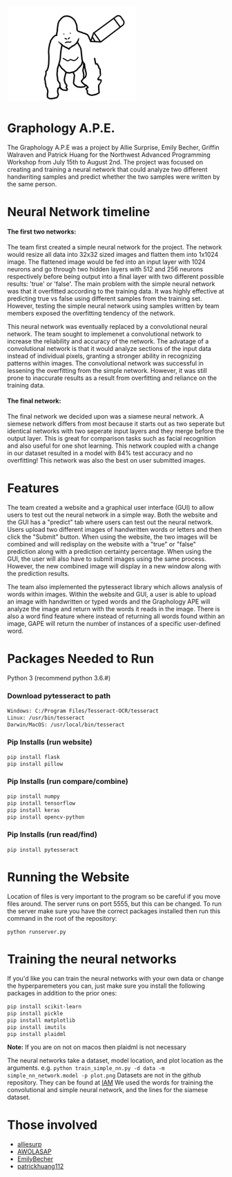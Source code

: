 # ![Nice pic of an ape being drawn](/logo.png?raw=true "Graphology A.P.E.") 
# Graphology A.P.E.

The Graphology A.P.E was a project by Allie Surprise, Emily Becher, Griffin Walraven and Patrick Huang for the Northwest Advanced Programming Workshop from July 15th to August 2nd. The project was focused on creating and training a neural network that could analyze two different handwriting samples and predict whether the two samples were written by the same person. 

# Neural Network timeline

#### The first two networks: 

The team first created a simple neural network for the project. The network would resize all data into 32x32 sized images and flatten them into 1x1024 image. The flattened image would be fed into an input layer with 1024 neurons and go through two hidden layers with 512 and 256 neurons respectively before being output into a final layer with two different possible results: 'true' or 'false'. The main problem with the simple neural network was that it overfitted according to the training data. It was highly effective at predicting true vs false using different samples from the training set. However, testing the simple neural network using samples written by team members exposed the overfitting tendency of the network. 

This neural network was eventually replaced by a convolutional neural network. The team sought to implemenet a convolutional network to increase the reliability and accuracy of the network. The advatage of a convolutional network is that it would analyze sections of the input data instead of individual pixels, granting a stronger ability in recognizing patterns within images. The convolutional network was successful in lessening the overfitting from the simple network. However, it was still prone to inaccurate results as a result from overfitting and reliance on the training data.

#### The final network:

The final network we decided upon was a siamese neural network. A siemese network differs from most because it starts out as two seperate but identical networks with two seperate input layers and they merge before the output layer. This is great for comparison tasks such as facial recognition and also useful for one shot learning. This network coupled with a change in our dataset resulted in a model with 84% test accuracy and no overfitting! This network was also the best on user submitted images.

# Features

The team created a website and a graphical user interface (GUI) to allow users to test out the neural network in a simple way. Both the website and the GUI has a "predict" tab where users can test out the neural network. Users upload two different images of handwritten words or letters and then click the "Submit" button. When using the website, the two images will be combined and will redisplay on the website with a "true" or "false" prediction along with a prediction certainty percentage. When using the GUI, the user will also have to submit images using the same process. However, the new combined image will display in a new window along with the prediction results.

The team also implemented the pytesseract library which allows analysis of words within images. Within the website and GUI, a user is able to upload an image with handwritten or typed words and the Graphology APE will analyze the image and return with the words it reads in the image. There is also a word find feature where instead of returning all words found within an image, GAPE will return the number of instances of a specific user-defined word. 


# Packages Needed to Run

Python 3 (recommend python 3.6.#)

### Download pytesseract to path
	Windows: C:/Program Files/Tesseract-OCR/tesseract
	Linux: /usr/bin/tesseract
	Darwin/MacOS: /usr/local/bin/tesseract

### Pip Installs (run website)
	pip install flask
	pip install pillow
	
### Pip Installs (run compare/combine)
	pip install numpy
	pip install tensorflow
	pip install keras
	pip install opencv-python
	
### Pip Installs (run read/find)
	pip install pytesseract

# Running the Website
Location of files is very important to the program so be careful if you move files around. The server runs on port 5555, but this can be changed. To run the server make sure you have the correct packages installed then run this command in the root of the repository:  
	
	python runserver.py
	
# Training the neural networks
If you'd like you can train the neural networks with your own data or change the hyperparemeters you can, just make sure you install the following packages in addition to the prior ones: 
	
	pip install scikit-learn
	pip install pickle
	pip install matplotlib
	pip install imutils
	pip install plaidml 
**Note:** If you are on not on macos then plaidml is not necessary  

The neural networks take a dataset, model location, and plot location as the arguments. e.g. ```python train_simple_nn.py -d data -m simple_nn_network.model -p plot.png``` Datasets are not in the github repository. They can be found at [IAM](http://www.fki.inf.unibe.ch/databases/iam-handwriting-database) We used the words for training the convolutional and simple neural network, and the lines for the siamese dataset.

# Those involved
- [alliesurp](https://github.com/alliesurp)
- [AWOLASAP](https://github.com/AWOLASAP)
- [EmilyBecher](https://github.com/EmilyBecher)
- [patrickhuang112](https://github.com/patrickhuang112)
